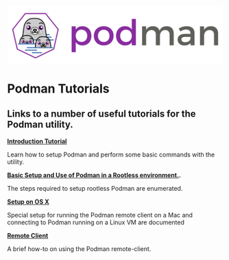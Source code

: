 ![PODMAN logo](../../logo/podman-logo-source.svg)

# Podman Tutorials

## Links to a number of useful tutorials for the Podman utility.

**[Introduction Tutorial](https://github.com/containers/libpod/tree/master/docs/tutorials/podman_tutorial.md)**

Learn how to setup Podman and perform some basic commands with the utility.

**[Basic Setup and Use of Podman in a Rootless environment.](https://github.com/containers/libpod/blob/master/docs/tutorials/rootless_tutorial.md).**

The steps required to setup rootless Podman are enumerated.

**[Setup on OS X](https://github.com/containers/libpod/blob/master/doc/tutorials/mac_client.md)**

Special setup for running the Podman remote client on a Mac and connecting to Podman running on a Linux VM are documented

**[Remote Client](https://github.com/containers/libpod/blob/master/doc/tutorials/remote_client.md)**

A brief how-to on using the Podman remote-client.
